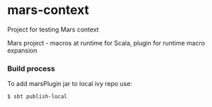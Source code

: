 mars-context
============

Project for testing Mars context

Mars project - macros at runtime for Scala,
plugin for runtime macro expansion

### Build process

To add marsPlugin jar to local ivy repo use:

```shell
$ sbt publish-local
```
